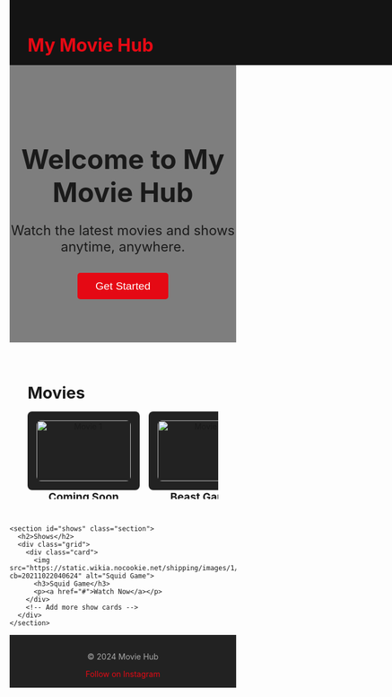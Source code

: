 <!DOCTYPE html>
<html lang="en">
<head>
  <meta charset="UTF-8">
  <meta name="viewport" content="width=device-width, initial-scale=1.0">
  <meta name="description" content="My Movie Hub - Watch the latest movies and shows online.">
  <meta name="keywords" content="movies, shows, streaming, watch online">
  <meta name="author" content="Your Name">
  <title>My Movie Hub</title>
  <link rel="icon" type="image/x-icon" href="https://example.com/favicon.ico">
  <style>
    /* Basic reset */
    * {
      margin: 0;
      padding: 0;
      box-sizing: border-box;
    }

    /* Body styling */
    body {
      font-family: 'Helvetica Neue', Arial, sans-serif;
      background-color: #141414;
      color: white;
      line-height: 1.6;
    }

    /* Header styling */
    header {
      background-color: #141414;
      padding: 1rem 2rem;
      display: flex;
      justify-content: space-between;
      align-items: center;
      position: fixed;
      top: 0;
      width: 100%;
      z-index: 1000;
    }

    header h1 {
      font-size: 2rem;
      color: #e50914;
    }

    header nav a {
      margin: 0 1rem;
      color: white;
      text-decoration: none;
      font-weight: bold;
    }

    header nav a:hover {
      color: #e50914;
    }

    /* Hero section */
    .hero {
      background: linear-gradient(rgba(0, 0, 0, 0.5), rgba(0, 0, 0, 0.5)), url('https://via.placeholder.com/1500x500');
      background-size: cover;
      background-position: center;
      height: 500px;
      display: flex;
      align-items: center;
      justify-content: center;
      text-align: center;
      margin-top: 60px; /* Offset for fixed header */
    }

    .hero h2 {
      font-size: 3rem;
      margin-bottom: 1rem;
    }

    .hero p {
      font-size: 1.5rem;
      margin-bottom: 2rem;
    }

    .hero button {
      background-color: #e50914;
      color: white;
      border: none;
      padding: 0.8rem 2rem;
      font-size: 1.2rem;
      cursor: pointer;
      border-radius: 5px;
    }

    .hero button:hover {
      background-color: #f40612;
    }

    /* Section styling */
    .section {
      padding: 2rem;
    }

    .section h2 {
      font-size: 1.8rem;
      margin-bottom: 1rem;
    }

    /* Grid layout for cards */
    .grid {
      display: flex;
      gap: 1rem;
      overflow-x: auto;
      padding-bottom: 1rem;
    }

    .grid::-webkit-scrollbar {
      height: 8px;
    }

    .grid::-webkit-scrollbar-thumb {
      background: #e50914;
      border-radius: 4px;
    }

    .grid::-webkit-scrollbar-track {
      background: #333;
    }

    .card {
      background-color: #222;
      padding: 1rem;
      border-radius: 8px;
      text-align: center;
      width: 200px;
      flex-shrink: 0;
      transition: transform 0.3s ease;
    }

    .card:hover {
      transform: scale(1.1);
      z-index: 10;
    }

    .card img {
      width: 100%;
      border-radius: 8px;
    }

    .card h3 {
      font-size: 1.2rem;
      margin: 1rem 0;
    }

    .card a {
      color: #e50914;
      text-decoration: none;
      font-weight: bold;
    }

    .card a:hover {
      text-decoration: underline;
    }

    /* Footer styling */
    footer {
      text-align: center;
      padding: 1rem 0;
      background-color: #222;
      color: #aaa;
    }

    footer a {
      color: #e50914;
      text-decoration: none;
    }

    footer a:hover {
      text-decoration: underline;
    }

    /* Responsive design */
    @media (max-width: 768px) {
      .hero h2 {
        font-size: 2rem;
      }

      .hero p {
        font-size: 1.2rem;
      }

      .card {
        width: 150px;
      }
    }
  </style>
</head>
<body>
  <header>
    <h1>My Movie Hub</h1>
    <nav>
      <a href="#movies">Movies</a>
      <a href="#shows">Shows</a>
    </nav>
  </header>

  <div class="hero">
    <div>
      <h2>Welcome to My Movie Hub</h2>
      <p>Watch the latest movies and shows anytime, anywhere.</p>
      <button>Get Started</button>
    </div>
  </div>

  <main>
    <section id="movies" class="section">
      <h2>Movies</h2>
      <div class="grid">
        <div class="card">
          <img src="https://via.placeholder.com/200x300" alt="Movie 1">
          <h3>Coming Soon</h3>
          <p><a href="#">Watch Now</a></p>
        </div>
        <div class="card">
          <img src="https://via.placeholder.com/200x300" alt="Movie 2">
          <h3>Beast Games</h3>
          <p><a href="#">Watch Now</a></p>
        </div>
        <!-- Add more movie cards -->
      </div>
    </section>

    <section id="shows" class="section">
      <h2>Shows</h2>
      <div class="grid">
        <div class="card">
          <img src="https://static.wikia.nocookie.net/shipping/images/1/14/Squid_Game_promotional_poster.jpg/revision/latest?cb=20211022040624" alt="Squid Game">
          <h3>Squid Game</h3>
          <p><a href="#">Watch Now</a></p>
        </div>
        <!-- Add more show cards -->
      </div>
    </section>
  </main>

  <footer>
    <p>&copy; 2024 Movie Hub</p>
    <a href="https://instagram.com/offbang.sk" target="_blank">Follow on Instagram</a>
  </footer>
</body>
</html>
